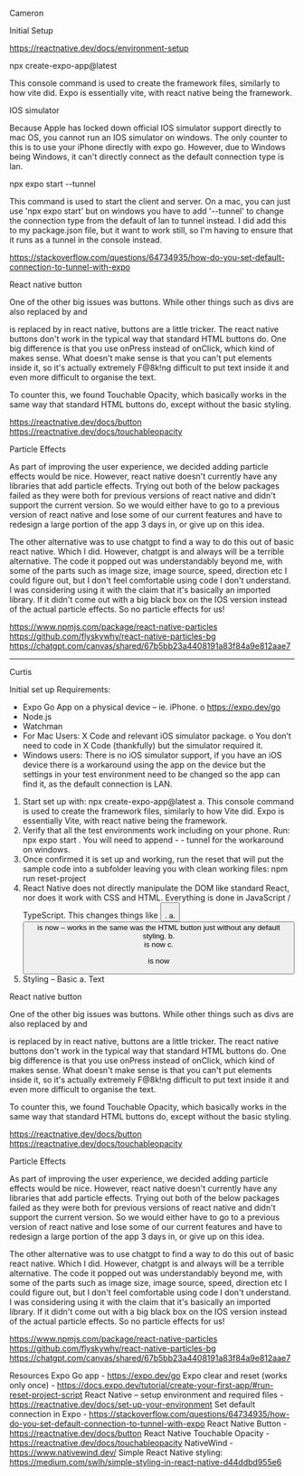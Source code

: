 Cameron

Initial Setup

https://reactnative.dev/docs/environment-setup

npx create-expo-app@latest

This console command is used to create the framework files, similarly to how vite did. Expo is essentially vite, with react native being the framework.

IOS simulator

Because Apple has locked down official IOS simulator support directly to mac OS, you cannot run an IOS simulator on windows. The only counter to this is to use your iPhone directly with expo go. However, due to Windows being Windows, it can't directly connect as the default connection type is lan.

npx expo start --tunnel

This command is used to start the client and server. On a mac, you can just use 'npx expo start' but on windows you have to add '--tunnel' to change the connection type from the default of lan to tunnel instead. I did add this to my package.json file, but it want to work still, so I'm having to ensure that it runs as a tunnel in the console instead.

https://stackoverflow.com/questions/64734935/how-do-you-set-default-connection-to-tunnel-with-expo

React native button

One of the other big issues was buttons. While other things such as divs are also replaced by <View> and <p> is replaced by <Text> in react native, buttons are a little tricker. The react native buttons don't work in the typical way that standard HTML buttons do. One big difference is that you use onPress instead of onClick, which kind of makes sense. What doesn't make sense is that you can't put <Text> elements inside it, so it's actually extremely F@8k!ng difficult to put text inside it and even more difficult to organise the text.

To counter this, we found Touchable Opacity, which basically works in the same way that standard HTML buttons do, except without the basic styling.

https://reactnative.dev/docs/button
https://reactnative.dev/docs/touchableopacity

Particle Effects

As part of improving the user experience, we decided adding particle effects would be nice. However, react native doesn't currently have any libraries that add particle effects. Trying out both of the below packages failed as they were both for previous versions of react native and didn't support the current version. So we would either have to go to a previous version of react native and lose some of our current features and have to redesign a large portion of the app 3 days in, or give up on this idea.

The other alternative was to use chatgpt to find a way to do this out of basic react native. Which I did. However, chatgpt is and always will be a terrible alternative. The code it popped out was understandably beyond me, with some of the parts such as image size, image source, speed, direction etc I could figure out, but I don't feel comfortable using code I don't understand. I was considering using it with the claim that it's basically an imported library. If it didn't come out with a big black box on the IOS version instead of the actual particle effects. So no particle effects for us!

https://www.npmjs.com/package/react-native-particles
https://github.com/flyskywhy/react-native-particles-bg
https://chatgpt.com/canvas/shared/67b5bb23a4408191a83f84a9e812aae7

---

Curtis

Initial set up
Requirements:

- Expo Go App on a physical device – ie. iPhone.
  o https://expo.dev/go
- Node.js
- Watchman
- For Mac Users: X Code and relevant iOS simulator package.
  o You don’t need to code in X Code (thankfully) but the simulator required it.
- Windows users: There is no iOS simulator support, if you have an iOS device there is a workaround using the app on the device but the settings in your test environment need to be changed so the app can find it, as the default connection is LAN.

1. Start set up with: npx create-expo-app@latest
   a. This console command is used to create the framework files, similarly to how Vite did. Expo is essentially Vite, with react native being the framework.
2. Verify that all the test environments work including on your phone. Run: npx expo start . You will need to append - - tunnel for the workaround on windows.
3. Once confirmed it is set up and working, run the reset that will put the sample code into a subfolder leaving you with clean working files: npm run reset-project
4. React Native does not directly manipulate the DOM like standard React, nor does it work with CSS and HTML. Everything is done in JavaScript / TypeScript. This changes things like <button> <p> <div>.
   a. <button> is now <TouchableOpacity> – works in the same was the HTML button just without any default styling.
   b. <div> is now <view>
   c. <p> is now <text>
5. Styling – Basic
   a. Text

React native button

One of the other big issues was buttons. While other things such as divs are also replaced by <View> and <p> is replaced by <Text> in react native, buttons are a little tricker. The react native buttons don't work in the typical way that standard HTML buttons do. One big difference is that you use onPress instead of onClick, which kind of makes sense. What doesn't make sense is that you can't put <Text> elements inside it, so it's actually extremely F@8k!ng difficult to put text inside it and even more difficult to organise the text.

To counter this, we found Touchable Opacity, which basically works in the same way that standard HTML buttons do, except without the basic styling.

https://reactnative.dev/docs/button
https://reactnative.dev/docs/touchableopacity

Particle Effects

As part of improving the user experience, we decided adding particle effects would be nice. However, react native doesn't currently have any libraries that add particle effects. Trying out both of the below packages failed as they were both for previous versions of react native and didn't support the current version. So we would either have to go to a previous version of react native and lose some of our current features and have to redesign a large portion of the app 3 days in, or give up on this idea.

The other alternative was to use chatgpt to find a way to do this out of basic react native. Which I did. However, chatgpt is and always will be a terrible alternative. The code it popped out was understandably beyond me, with some of the parts such as image size, image source, speed, direction etc I could figure out, but I don't feel comfortable using code I don't understand. I was considering using it with the claim that it's basically an imported library. If it didn't come out with a big black box on the IOS version instead of the actual particle effects. So no particle effects for us!

https://www.npmjs.com/package/react-native-particles
https://github.com/flyskywhy/react-native-particles-bg
https://chatgpt.com/canvas/shared/67b5bb23a4408191a83f84a9e812aae7

Resources
Expo Go app - https://expo.dev/go
Expo clear and reset (works only once) - https://docs.expo.dev/tutorial/create-your-first-app/#run-reset-project-script
React Native – setup environment and required files - https://reactnative.dev/docs/set-up-your-environment
Set default connection in Expo - https://stackoverflow.com/questions/64734935/how-do-you-set-default-connection-to-tunnel-with-expo
React Native Button - https://reactnative.dev/docs/button
React Native Touchable Opacity - https://reactnative.dev/docs/touchableopacity
NativeWind - https://www.nativewind.dev/
Simple React Native styling: https://medium.com/swlh/simple-styling-in-react-native-d44ddbd955e6
